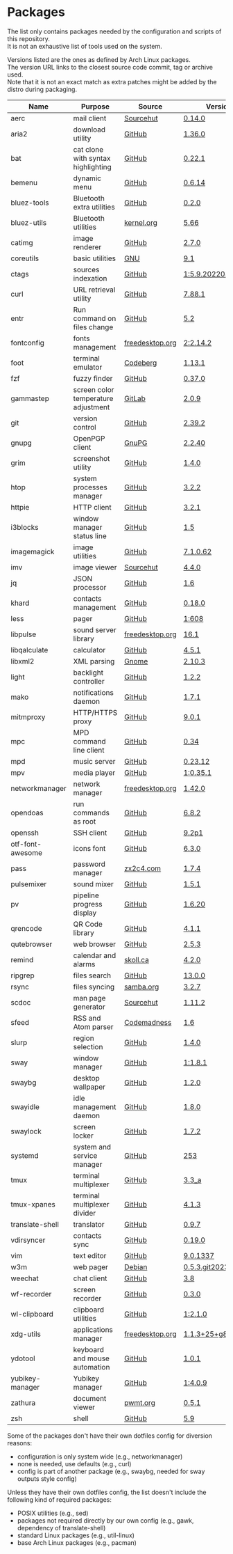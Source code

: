 # Packages

The list only contains packages needed by the configuration and scripts of this repository.  
It is not an exhaustive list of tools used on the system.

Versions listed are the ones as defined by Arch Linux packages.  
The version URL links to the closest source code commit, tag or archive used.  
Note that it is not an exact match as extra patches might be added by the distro during packaging.

| Name                   | Purpose                              | Source                                                                                 | Version                                                                                                                                     |
|------------------------|--------------------------------------|----------------------------------------------------------------------------------------|---------------------------------------------------------------------------------------------------------------------------------------------|
| aerc                   | mail client                          | [Sourcehut](https://git.sr.ht/~sircmpwn/aerc)                                          | [0.14.0](https://git.sr.ht/~rjarry/aerc/refs/0.14.0)                                                                                        |
| aria2                  | download utility                     | [GitHub](https://github.com/aria2/aria2)                                               | [1.36.0](https://github.com/aria2/aria2/releases/tag/release-1.36.0)                                                                        |
| bat                    | cat clone with syntax highlighting   | [GitHub](https://github.com/sharkdp/bat)                                               | [0.22.1](https://github.com/sharkdp/bat/releases/v0.22.1)                                                                                   |
| bemenu                 | dynamic menu                         | [GitHub](https://github.com/Cloudef/bemenu)                                            | [0.6.14](https://github.com/Cloudef/bemenu/releases/tag/0.6.14)                                                                             |
| bluez-tools            | Bluetooth extra utilities            | [GitHub](https://github.com/khvzak/bluez-tools)                                        | [0.2.0](https://github.com/khvzak/bluez-tools/commit/7cb788c9c43facfd2d14ff50e16d6a19f033a6a7)                                              |
| bluez-utils            | Bluetooth utilities                  | [kernel.org](https://git.kernel.org/pub/scm/bluetooth/bluez.git)                       | [5.66](https://git.kernel.org/pub/scm/bluetooth/bluez.git/tag/?h=5.66)                                                                      |
| catimg                 | image renderer                       | [GitHub](https://github.com/posva/catimg)                                              | [2.7.0](https://github.com/posva/catimg/releases/tag/2.7.0)                                                                                 |
| coreutils              | basic utilities                      | [GNU](http://git.savannah.gnu.org/cgit/coreutils.git/)                                 | [9.1](http://git.savannah.gnu.org/cgit/coreutils.git/tag/?h=v9.1)                                                                           |
| ctags                  | sources indexation                   | [GitHub](https://github.com/universal-ctags/ctags)                                     | [1:5.9.20220828.0](https://github.com/universal-ctags/ctags/releases/tag/p5.9.20220828.0)                                                   |
| curl                   | URL retrieval utility                | [GitHub](https://github.com/curl/curl)                                                 | [7.88.1](https://github.com/curl/curl/releases/tag/curl-7_88_1)                                                                             |
| entr                   | Run command on files change          | [GitHub](https://github.com/eradman/entr)                                              | [5.2](https://github.com/eradman/entr/releases/tag/5.2)                                                                                     |
| fontconfig             | fonts management                     | [freedesktop.org](https://gitlab.freedesktop.org/fontconfig/fontconfig)                | [2:2.14.2](https://gitlab.freedesktop.org/fontconfig/fontconfig/-/tags/2.14.2)                                                              |
| foot                   | terminal emulator                    | [Codeberg](https://codeberg.org/dnkl/foot)                                             | [1.13.1](https://codeberg.org/dnkl/foot/src/tag/1.13.1)                                                                                     |
| fzf                    | fuzzy finder                         | [GitHub](https://github.com/junegunn/fzf)                                              | [0.37.0](https://github.com/junegunn/fzf/releases/tag/0.37.0)                                                                               |
| gammastep              | screen color temperature adjustment  | [GitLab](https://gitlab.com/chinstrap/gammastep)                                       | [2.0.9](https://gitlab.com/chinstrap/gammastep/-/tags/v2.0.9)                                                                               |
| git                    | version control                      | [GitHub](https://github.com/git/git)                                                   | [2.39.2](https://github.com/git/git/releases/tag/v2.39.2)                                                                                   |
| gnupg                  | OpenPGP client                       | [GnuPG](https://git.gnupg.org/cgi-bin/gitweb.cgi?p=gnupg.git)                          | [2.2.40](https://git.gnupg.org/cgi-bin/gitweb.cgi?p=gnupg.git;a=tag;h=gnupg-2.2.40)                                                         |
| grim                   | screenshot utility                   | [GitHub](https://github.com/emersion/grim)                                             | [1.4.0](https://github.com/emersion/grim/releases/tag/v1.4.0)                                                                               |
| htop                   | system processes manager             | [GitHub](https://github.com/htop-dev/htop)                                             | [3.2.2](https://github.com/htop-dev/htop/releases/tag/3.2.2)                                                                                |
| httpie                 | HTTP client                          | [GitHub](https://github.com/jakubroztocil/httpie)                                      | [3.2.1](https://github.com/jakubroztocil/httpie/releases/tag/3.2.1)                                                                         |
| i3blocks               | window manager status line           | [GitHub](https://github.com/vivien/i3blocks)                                           | [1.5](https://github.com/vivien/i3blocks/releases/tag/1.5)                                                                                  |
| imagemagick            | image utilities                      | [GitHub](https://github.com/ImageMagick/ImageMagick)                                   | [7.1.0.62](https://github.com/ImageMagick/ImageMagick/releases/tag/7.1.0-62)                                                                |
| imv                    | image viewer                         | [Sourcehut](https://git.sr.ht/~exec64/imv)                                             | [4.4.0](https://git.sr.ht/~exec64/imv/tree/885e17397ac503de84723d4f0b1c97b1258548ab)                                                        |
| jq                     | JSON processor                       | [GitHub](https://github.com/stedolan/jq)                                               | [1.6](https://github.com/stedolan/jq/releases/tag/jq-1.6)                                                                                   |
| khard                  | contacts management                  | [GitHub](https://github.com/scheibler/khard)                                           | [0.18.0](https://github.com/scheibler/khard/releases/tag/v0.18.0)                                                                           |
| less                   | pager                                | [GitHub](https://github.com/gwsw/less)                                                 | [1:608](https://github.com/gwsw/less/releases/tag/v608)                                                                                     |
| libpulse               | sound server library                 | [freedesktop.org](https://gitlab.freedesktop.org/pulseaudio/pulseaudio)                | [16.1](https://gitlab.freedesktop.org/pulseaudio/pulseaudio/-/tags/v16.1)                                                                   |
| libqalculate           | calculator                           | [GitHub](https://github.com/Qalculate/libqalculate)                                    | [4.5.1](https://github.com/Qalculate/libqalculate/releases/tag/v4.5.1)                                                                      |
| libxml2                | XML parsing                          | [Gnome](https://gitlab.gnome.org/GNOME/libxml2/)                                       | [2.10.3](https://gitlab.gnome.org/GNOME/libxml2/tags/v2.10.3)                                                                               |
| light                  | backlight controller                 | [GitHub](https://github.com/haikarainen/light)                                         | [1.2.2](https://github.com/haikarainen/light/releases/tag/v1.2.2)                                                                           |
| mako                   | notifications daemon                 | [GitHub](https://github.com/emersion/mako)                                             | [1.7.1](https://github.com/emersion/mako/releases/tag/v1.7.1)                                                                               |
| mitmproxy              | HTTP/HTTPS proxy                     | [GitHub](https://github.com/mitmproxy/mitmproxy)                                       | [9.0.1](https://github.com/mitmproxy/mitmproxy/releases/tag/v9.0.1)                                                                         |
| mpc                    | MPD command line client              | [GitHub](https://github.com/MusicPlayerDaemon/mpc)                                     | [0.34](https://github.com/MusicPlayerDaemon/mpc/releases/tag/v0.34)                                                                         |
| mpd                    | music server                         | [GitHub](https://github.com/MusicPlayerDaemon/MPD)                                     | [0.23.12](https://github.com/MusicPlayerDaemon/MPD/releases/tag/v0.23.12)                                                                   |
| mpv                    | media player                         | [GitHub](https://github.com/mpv-player/mpv)                                            | [1:0.35.1](https://github.com/mpv-player/mpv/releases/tag/v0.35.1)                                                                          |
| networkmanager         | network manager                      | [freedesktop.org](https://gitlab.freedesktop.org/NetworkManager/NetworkManager)        | [1.42.0](https://gitlab.freedesktop.org/NetworkManager/NetworkManager/-/tags/1.42.0)                                                        |
| opendoas               | run commands as root                 | [GitHub](https://github.com/Duncaen/OpenDoas)                                          | [6.8.2](https://github.com/Duncaen/OpenDoas/releases/tag/v6.8.2)                                                                            |
| openssh                | SSH client                           | [GitHub](https://github.com/openssh/openssh-portable)                                  | [9.2p1](https://github.com/openssh/openssh-portable/releases/tag/V_9_2_P1)                                                                  |
| otf-font-awesome       | icons font                           | [GitHub](https://github.com/FortAwesome/Font-Awesome)                                  | [6.3.0](https://github.com/FortAwesome/Font-Awesome/releases/tag/6.3.0)                                                                     |
| pass                   | password manager                     | [zx2c4.com](https://git.zx2c4.com/password-store/)                                     | [1.7.4](https://git.zx2c4.com/password-store/tag/?h=1.7.4)                                                                                  |
| pulsemixer             | sound mixer                          | [GitHub](https://github.com/GeorgeFilipkin/pulsemixer)                                 | [1.5.1](https://github.com/GeorgeFilipkin/pulsemixer/releases/tag/1.5.1)                                                                    |
| pv                     | pipeline progress display            | [GitHub](https://github.com/a-j-wood/pv)                                               | [1.6.20](https://github.com/a-j-wood/pv/releases/tag/v1.6.20)                                                                               |
| qrencode               | QR Code library                      | [GitHub](https://github.com/fukuchi/libqrencode)                                       | [4.1.1](https://github.com/fukuchi/libqrencode/releases/tag/v4.1.1)                                                                         |
| qutebrowser            | web browser                          | [GitHub](https://github.com/qutebrowser/qutebrowser)                                   | [2.5.3](https://github.com/qutebrowser/qutebrowser/releases/tag/v2.5.3)                                                                     |
| remind                 | calendar and alarms                  | [skoll.ca](https://git.skoll.ca/Skollsoft-Public/Remind)                               | [4.2.0](https://git.skoll.ca/Skollsoft-Public/Remind/src/tag/04.02.00)                                                                      |
| ripgrep                | files search                         | [GitHub](https://github.com/BurntSushi/ripgrep)                                        | [13.0.0](https://github.com/BurntSushi/ripgrep/releases/tag/13.0.0)                                                                         |
| rsync                  | files syncing                        | [samba.org](https://git.samba.org/?p=rsync.git)                                        | [3.2.7](https://git.samba.org/?p=rsync.git;a=tag;h=refs/tags/v3.2.7)                                                                        |
| scdoc                  | man page generator                   | [Sourcehut](https://git.sr.ht/~sircmpwn/scdoc)                                         | [1.11.2](https://git.sr.ht/~sircmpwn/scdoc/refs/1.11.2)                                                                                     |
| sfeed                  | RSS and Atom parser                  | [Codemadness](https://codemadness.org/git/sfeed)                                       | [1.6](https://codemadness.org/git/sfeed/commit/411f5e83c38da298175b69c572485a421f44fb28.html)                                               |
| slurp                  | region selection                     | [GitHub](https://github.com/emersion/slurp)                                            | [1.4.0](https://github.com/emersion/slurp/releases/tag/v1.4.0)                                                                              |
| sway                   | window manager                       | [GitHub](https://github.com/swaywm/sway)                                               | [1:1.8.1](https://github.com/swaywm/sway/releases/tag/1.8.1)                                                                                |
| swaybg                 | desktop wallpaper                    | [GitHub](https://github.com/swaywm/swaybg)                                             | [1.2.0](https://github.com/swaywm/swaybg/releases/tag/v1.2.0)                                                                               |
| swayidle               | idle management daemon               | [GitHub](https://github.com/swaywm/swayidle)                                           | [1.8.0](https://github.com/swaywm/swayidle/releases/tag/1.8.0)                                                                              |
| swaylock               | screen locker                        | [GitHub](https://github.com/swaywm/swaylock)                                           | [1.7.2](https://github.com/swaywm/swaylock/releases/tag/1.7.2)                                                                              |
| systemd                | system and service manager           | [GitHub](https://github.com/systemd/systemd)                                           | [253](https://github.com/systemd/systemd-stable/releases/tag/v253)                                                                          |
| tmux                   | terminal multiplexer                 | [GitHub](https://github.com/tmux/tmux)                                                 | [3.3_a](https://github.com/tmux/tmux/releases/tag/3.3a)                                                                                     |
| tmux-xpanes            | terminal multiplexer divider         | [GitHub](https://github.com/greymd/tmux-xpanes)                                        | [4.1.3](https://github.com/greymd/tmux-xpanes/releases/tag/v4.1.3)                                                                          |
| translate-shell        | translator                           | [GitHub](https://github.com/soimort/translate-shell)                                   | [0.9.7](https://github.com/soimort/translate-shell/releases/tag/v0.9.7)                                                                     |
| vdirsyncer             | contacts sync                        | [GitHub](https://github.com/pimutils/vdirsyncer)                                       | [0.19.0](https://github.com/pimutils/vdirsyncer/releases/tag/0.19.0)                                                                        |
| vim                    | text editor                          | [GitHub](https://github.com/vim/vim)                                                   | [9.0.1337](https://github.com/vim/vim/releases/tag/v9.0.1337)                                                                               |
| w3m                    | web pager                            | [Debian](https://salsa.debian.org/debian/w3m)                                          | [0.5.3.git20230121_1](https://salsa.debian.org/debian/w3m/commit/fee038d7180e3d69276f55167a0d1da5233bc9c2)                                  |
| weechat                | chat client                          | [GitHub](https://github.com/weechat/weechat)                                           | [3.8](https://github.com/weechat/weechat/releases/tag/v3.8)                                                                                 |
| wf-recorder            | screen recorder                      | [GitHub](https://github.com/ammen99/wf-recorder)                                       | [0.3.0](https://github.com/ammen99/wf-recorder/releases/tag/v0.3.0)                                                                         |
| wl-clipboard           | clipboard utilities                  | [GitHub](https://github.com/bugaevc/wl-clipboard)                                      | [1:2.1.0](https://github.com/bugaevc/wl-clipboard/releases/tag/v2.1.0)                                                                      |
| xdg-utils              | applications manager                 | [freedesktop.org](https://gitlab.freedesktop.org/xdg/xdg-utils)                        | [1.1.3+25+g8ae0263](https://gitlab.freedesktop.org/xdg/xdg-utils/-/commit/8ae02631a9806da11b34cd6b274af02d28aee5da)                         |
| ydotool                | keyboard and mouse automation        | [GitHub](https://github.com/ReimuNotMoe/ydotool)                                       | [1.0.1](https://github.com/ReimuNotMoe/ydotool/releases/tag/v1.0.1)                                                                         |
| yubikey-manager        | Yubikey manager                      | [GitHub](https://github.com/Yubico/yubikey-manager)                                    | [1:4.0.9](https://github.com/Yubico/yubikey-manager/releases/tag/yubikey-manager-4.0.9)                                                     |
| zathura                | document viewer                      | [pwmt.org](https://git.pwmt.org/pwmt/zathura)                                          | [0.5.1](https://git.pwmt.org/pwmt/zathura/tags/0.5.1)                                                                                       |
| zsh                    | shell                                | [GitHub](https://github.com/zsh-users/zsh)                                             | [5.9](https://github.com/zsh-users/zsh/releases/tag/zsh-5.9)                                                                                |

Some of the packages don't have their own dotfiles config for diversion reasons:
- configuration is only system wide (e.g., networkmanager)
- none is needed, use defaults (e.g., curl)
- config is part of another package (e.g., swaybg, needed for sway outputs style config)

Unless they have their own dotfiles config, the list doesn't include the following kind of required packages:
- POSIX utilities (e.g., sed)
- packages not required directly by our own config (e.g., gawk, dependency of translate-shell)
- standard Linux packages (e.g., util-linux)
- base Arch Linux packages (e.g., pacman)
